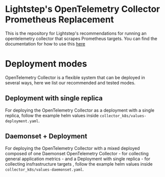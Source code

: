# Lightstep's OpenTelemetry Collector Prometheus Replacement
This is the repository for Lightstep's recommendations for running an opentelemetry collector that scrapes Prometheus targets. You can find the documentation for how to use this [here](https://docs.lightstep.com/docs/ingest-prometheus)

# Deployment modes
OpenTelemetry Collector is a flexible system that can be deployed in several ways, here we list our recommended and tested modes.

## Deployment with single replica
For deploying the OpenTelemetry Collector as a deployment with a single replica, follow the example helm values inside `collector_k8s/values-deployment.yaml`.

## Daemonset + Deployment
For deploying the OpenTelemetry Collector with a mixed deployed composed of one Daemonset OpenTelemetry Collector - for collecting general application metrics - and a Deployment with single replica - for collecting insfrastructure targets , follow the example helm values inside `collector_k8s/values-daemonset.yaml`.
